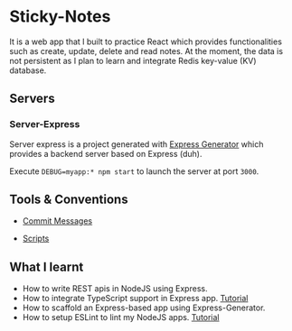 # Sticky-Notes

It is a web app that I built to practice React which provides functionalities such as create, update, delete and read notes. At the moment, the data is not persistent as I plan to learn and integrate Redis key-value (KV) database.

## Servers

### Server-Express

Server express is a project generated with [Express Generator](https://expressjs.com/en/starter/generator.html) which provides a backend server based on Express (duh).

Execute `DEBUG=myapp:* npm start` to launch the server at port `3000`.

## Tools & Conventions

- [Commit Messages](https://gist.github.com/brianclements/841ea7bffdb01346392c)

- [Scripts](https://docs.npmjs.com/misc/scripts)

## What I learnt

- How to write REST apis in NodeJS using Express.
- How to integrate TypeScript support in Express app. [Tutorial](https://medium.com/javascript-in-plain-english/typescript-with-node-and-express-js-why-when-and-how-eb6bc73edd5d)
- How to scaffold an Express-based app using Express-Generator.
- How to setup ESLint to lint my NodeJS apps. [Tutorial](https://medium.com/the-node-js-collection/why-and-how-to-use-eslint-in-your-project-742d0bc61ed7)
